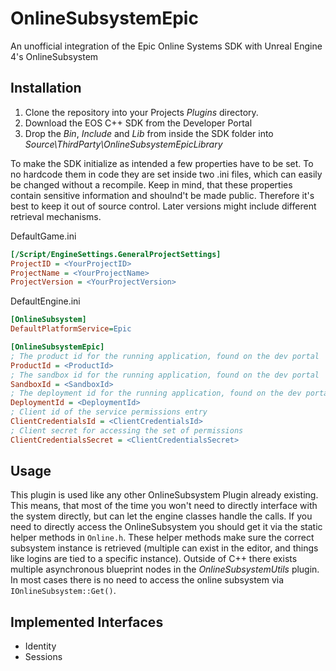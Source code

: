 # OnlineSubsystemEpic
An unofficial integration of the Epic Online Systems SDK with Unreal Engine 4's OnlineSubsystem

## Installation
1. Clone the repository into your Projects _Plugins_ directory.
2. Download the EOS C++ SDK from the Developer Portal
3. Drop the _Bin_, _Include_ and _Lib_ from inside the SDK folder into _Source\ThirdParty\OnlineSubsystemEpicLibrary_

To make the SDK initialize as intended a few properties have to be set. To no hardcode them in code they are set inside two .ini files, which can easily be changed without a recompile. Keep in mind, that these properties contain sensitive information and shoulnd't be made public. Therefore it's best to keep it out of source control. Later versions might include different retrieval mechanisms.

DefaultGame.ini
```ini
[/Script/EngineSettings.GeneralProjectSettings]
ProjectID = <YourProjectID>
ProjectName = <YourProjectName>
ProjectVersion = <YourProjectVersion>
```
DefaultEngine.ini
```ini
[OnlineSubsystem]
DefaultPlatformService=Epic

[OnlineSubsystemEpic]
; The product id for the running application, found on the dev portal
ProductId = <ProductId>
; The sandbox id for the running application, found on the dev portal
SandboxId = <SandboxId>
; The deployment id for the running application, found on the dev portal
DeploymentId = <DeploymentId>
; Client id of the service permissions entry
ClientCredentialsId = <ClientCredentialsId>
; Client secret for accessing the set of permissions
ClientCredentialsSecret = <ClientCredentialsSecret>
```


## Usage
This plugin is used like any other OnlineSubsystem Plugin already existing. This means, that most of the time you won't need to directly interface with the system directly, but can let the engine classes handle the calls.
If you need to directly access the OnlineSubsystem you should get it via the static helper methods in `Online.h`. These helper methods make sure the correct subsystem instance is retrieved (multiple can exist in the editor, and things like logins are tied to a specific instance). Outside of C++ there exists multiple asynchronous blueprint nodes in the _OnlineSubsystemUtils_ plugin. In most cases there is no need to access the online subsystem via `IOnlineSubsystem::Get()`.

## Implemented Interfaces
* Identity
* Sessions